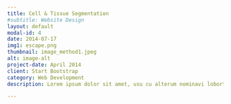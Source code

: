 ```yaml
---
title: Cell & Tissue Segmentation
#subtitle: Website Design
layout: default
modal-id: 4
date: 2014-07-17
img1: escape.png
thumbnail: image_method1.jpeg
alt: image-alt
project-date: April 2014
client: Start Bootstrap
category: Web Development
description: Lorem ipsum dolor sit amet, usu cu alterum nominavi lobortis. At duo novum diceret. Tantas apeirian vix et, usu sanctus postulant inciderint ut, populo diceret necessitatibus in vim. Cu eum dicam feugiat noluisse.

---
```

